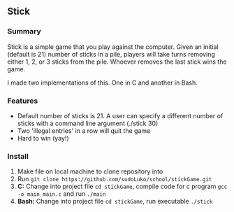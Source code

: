## Stick

### Summary

Stick is a simple game that you play against the computer. Given an initial (default is 21) number of sticks in a pile, players will take turns removing either 1, 2, or 3 sticks from the pile. Whoever removes the last stick wins the game.

I made two implementations of this. One in C and another in Bash.

### Features

- Default number of sticks is 21. A user can specify a different number of sticks with a command line argument (./stick 30)
- Two 'illegal entries' in a row will quit the game
- Hard to win (yay!)

### Install
1. Make file on local machine to clone repository into
2. Run `git clone https://github.com/sudoLuko/school/stickGame.git`
3. **C:**
	Change into project file `cd stickGame`, compile code for c program `gcc -o main main.c` and run `./main`
4. **Bash:**
	Change into project file `cd stickGame`, run executable `./stick`

